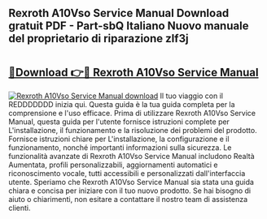 ## Rexroth A10Vso Service Manual Download gratuit PDF - Part-sbQ Italiano Nuovo manuale del proprietario di riparazione zlf3j

# <h2><a href="http://df9zmm7.blite.top/?on=Rexroth+A10Vso+Service+Manual">🔗Download 👉🔴 Rexroth A10Vso Service Manual</a></h2>

[![Rexroth A10Vso Service Manual download](https://i.imgur.com/lujVjoI.png)](http://df9zmm7.blite.top/?on=Rexroth+A10Vso+Service+Manual)
Il tuo viaggio con il REDDDDDDD inizia qui. Questa guida è la tua guida completa per la comprensione e l'uso efficace. Prima di utilizzare Rexroth A10Vso Service Manual, questa guida per l'utente fornisce istruzioni complete per L'installazione, il funzionamento e la risoluzione dei problemi del prodotto. Fornisce istruzioni chiare per L'installazione, la configurazione e il funzionamento, nonché importanti informazioni sulla sicurezza. Le funzionalità avanzate di Rexroth A10Vso Service Manual includono Realtà Aumentata, profili personalizzabili, aggiornamenti automatici e riconoscimento vocale, tutti accessibili e personalizzati dall'interfaccia utente. Speriamo che Rexroth A10Vso Service Manual sia stata una guida chiara e concisa per iniziare con il tuo nuovo prodotto. Se hai bisogno di aiuto o chiarimenti, non esitare a contattare il nostro team di assistenza clienti.
